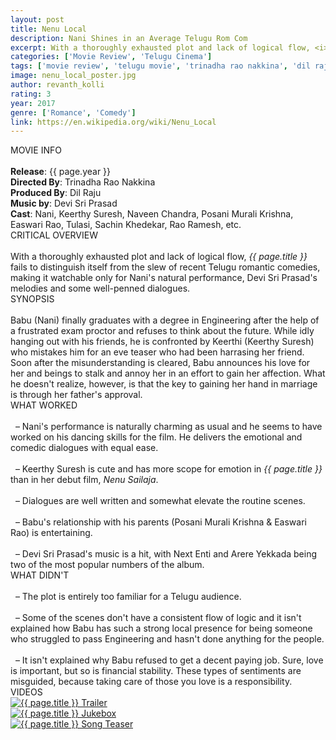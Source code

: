 ```yaml
---
layout: post
title: Nenu Local
description: Nani Shines in an Average Telugu Rom Com
excerpt: With a thoroughly exhausted plot and lack of logical flow, <i>Nenu Local</i> fails to distinguish itself from the slew of recent Telugu romantic comedies, making it watchable only for Nani's natural performance, Devi Sri Prasad's melodies and some well-penned dialogues. 
categories: ['Movie Review', 'Telugu Cinema']
tags: ['movie review', 'telugu movie', 'trinadha rao nakkina', 'dil raju', 'devi sri prasad', 'dsp', 'nani', 'keerthy suresh', 'naveen chandra', 'posani murali krishna', 'easwari rao', 'sachin khedekar', 'tulasi', 'rao ramesh']
image: nenu_local_poster.jpg
author: revanth_kolli
rating: 3
year: 2017
genre: ['Romance', 'Comedy']
link: https://en.wikipedia.org/wiki/Nenu_Local
---
```


<div class="block block-dark block-lg block-first">
    <div class="block-title">MOVIE INFO</div>
    <br>
    <b>Release</b>: {{ page.year }}
    <br><b>Directed By</b>: Trinadha Rao Nakkina 
    <br><b>Produced By</b>: Dil Raju
    <br><b>Music by</b>: Devi Sri Prasad
    <br><b>Cast</b>: Nani, Keerthy Suresh, Naveen Chandra, Posani Murali Krishna, Easwari Rao, Tulasi, Sachin Khedekar, Rao Ramesh, etc.
</div>
<div class="block">
    <div class="block-title">CRITICAL OVERVIEW</div>
    <br>
    With a thoroughly exhausted plot and lack of logical flow, <i>{{ page.title }}</i> fails to distinguish itself from the slew of recent Telugu romantic comedies, making it watchable only for Nani's natural performance, Devi Sri Prasad's melodies and some well-penned dialogues. 
</div>
<div class="block">
    <div class="block-title">SYNOPSIS</div>
    <br> Babu (Nani) finally graduates with a degree in Engineering after the help of a frustrated exam proctor and refuses to think about the future. While idly hanging out with his friends, he is confronted by Keerthi (Keerthy Suresh) who mistakes him for an eve teaser who had been harrasing her friend. Soon after the misunderstanding is cleared, Babu announces his love for her and beings to stalk and annoy her in an effort to gain her affection. What he doesn't realize, however, is that the key to gaining her hand in marriage is through her father's approval. 
</div>
<div class="block">
    <div class="block-title">WHAT WORKED</div>
    <br>&nbsp; &ndash; Nani's performance is naturally charming as usual and he seems to have worked on his dancing skills for the film. He delivers the emotional and comedic dialogues with equal ease. 
    <br><br>&nbsp; &ndash; Keerthy Suresh is cute and has more scope for emotion in <i>{{ page.title }}</i> than in her debut film, <i>Nenu Sailaja</i>.
    <br><br>&nbsp; &ndash; Dialogues are well written and somewhat elevate the routine scenes.
    <br><br>&nbsp; &ndash; Babu's relationship with his parents (Posani Murali Krishna & Easwari Rao) is entertaining. 
    <br><br>&nbsp; &ndash; Devi Sri Prasad's music is a hit, with Next Enti and Arere Yekkada being two of the most popular numbers of the album. 
</div>
<div class="block">
    <div class="block-title">WHAT DIDN'T</div>
    <br>&nbsp; &ndash; The plot is entirely too familiar for a Telugu audience. 
    <br><br>&nbsp; &ndash; Some of the scenes don't have a consistent flow of logic and it isn't explained how Babu has such a strong local presence for being someone who struggled to pass Engineering and hasn't done anything for the people.
    <br><br>&nbsp; &ndash; It isn't explained why Babu refused to get a decent paying job. Sure, love is important, but so is financial stability. These types of sentiments are misguided, because taking care of those you love is a responsibility.
</div>
<div class="block">
    <div class="block-title">VIDEOS</div>
    <div class="video-row">
        <a href="javascript:void(0);" onclick="watch('https://www.youtube.com/embed/lylc7eY6yRU')"><div class="video-img"><img src="https://i.ytimg.com/vi/lylc7eY6yRU/hqdefault.jpg?custom=true&w=336&h=188&stc=true&jpg444=true&jpgq=90&sp=68&sigh=ouJBm7t-89oSnehv3Q99u2T_834" alt="{{ page.title }} Trailer"/></div></a>
        <a href="javascript:void(0);" onclick="watch('https://www.youtube.com/embed/6AXhFBby6tA')"><div class="video-img"><img src="https://i.ytimg.com/vi/6AXhFBby6tA/hqdefault.jpg?custom=true&w=336&h=188&stc=true&jpg444=true&jpgq=90&sp=68&sigh=NrPLfrhyGC7fsmGaYMwH0tN9Fn0" alt="{{ page.title }} Jukebox"/></div></a>
        <a href="javascript:void(0);" onclick="watch('https://www.youtube.com/embed/tH4Xez6rVGI')"><div class="video-img"><img src="https://i.ytimg.com/vi/tH4Xez6rVGI/hqdefault.jpg?custom=true&w=336&h=188&stc=true&jpg444=true&jpgq=90&sp=68&sigh=fBr0ehM7W8C1JuIwIb4J1WCIdac" alt="{{ page.title }} Song Teaser"/></div></a>
    </div>
</div>
